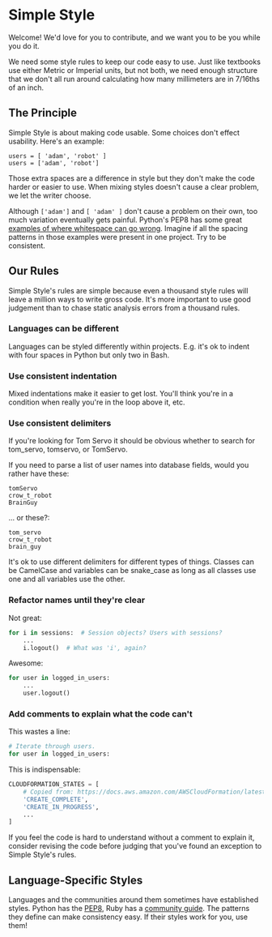# Simple Style

Welcome! We'd love for you to contribute, and we want you to be you while you do it.

We need some style rules to keep our code easy to use. Just like textbooks use either Metric or Imperial units, but not both, we need enough structure that we don't all run around calculating how many millimeters are in 7/16ths of an inch.

## The Principle

Simple Style is about making code usable. Some choices don't effect usability. Here's an example:

```
users = [ 'adam', 'robot' ]
users = ['adam', 'robot']
```

Those extra spaces are a difference in style but they don't make the code harder or easier to use. When mixing styles doesn't cause a clear problem, we let the writer choose.

Although `['adam']` and `[ 'adam' ]` don't cause a problem on their own, too much variation eventually gets painful. Python's PEP8 has some great [examples of where whitespace can go wrong][whitespace]. Imagine if all the spacing patterns in those examples were present in one project. Try to be consistent.

## Our Rules

Simple Style's rules are simple because even a thousand style rules will leave a million ways to write gross code. It's more important to use good judgement than to chase static analysis errors from a thousand rules.

### Languages can be different

Languages can be styled differently within projects. E.g. it's ok to indent with four spaces in Python but only two in Bash.

### Use consistent indentation

Mixed indentations make it easier to get lost. You'll think you're in a condition when really you're in the loop above it, etc.

### Use consistent delimiters

If you're looking for Tom Servo it should be obvious whether to search for tom_servo, tomservo, or TomServo.

If you need to parse a list of user names into database fields, would you rather have these:

```
tomServo
crow_t_robot
BrainGuy
```

... or these?:

```
tom_servo
crow_t_robot
brain_guy
```

It's ok to use different delimiters for different types of things. Classes can be CamelCase and variables can be snake_case as long as all classes use one and all variables use the other.

### Refactor names until they're clear

Not great:

```python
for i in sessions:  # Session objects? Users with sessions?
    ...
    i.logout()  # What was 'i', again?
```

Awesome:

```python
for user in logged_in_users:
    ...
    user.logout()
```

### Add comments to explain what the code can't

This wastes a line:

```python
# Iterate through users.
for user in logged_in_users:
```

This is indispensable:

```python
CLOUDFORMATION_STATES = [
    # Copied from: https://docs.aws.amazon.com/AWSCloudFormation/latest/UserGuide/using-cfn-describing-stacks.html#w2ab1c15c15c17c11
    'CREATE_COMPLETE',
    'CREATE_IN_PROGRESS',
    ...
]
```

If you feel the code is hard to understand without a comment to explain it, consider revising the code before judging that you've found an exception to Simple Style's rules.

## Language-Specific Styles

Languages and the communities around them sometimes have established styles. Python has the [PEP8][pep8], Ruby has a [community guide][ruby_style]. The patterns they define can make consistency easy. If their styles work for you, use them!


[pep8]: https://www.python.org/dev/peps/pep-0008/
[pep8_english]: https://www.python.org/dev/peps/pep-0008/#comments
[ruby_style]: https://github.com/bbatsov/ruby-style-guide
[whitespace]: https://www.python.org/dev/peps/pep-0008/#whitespace-in-expressions-and-statements
